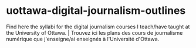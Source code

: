# uottawa-digital-journalism-outlines
Find here the syllabi for the digital journalism courses I teach/have taught at the University of Ottawa. | Trouvez ici les plans des cours de journalisme numérique que j'enseigne/ai enseignés à l'Université d'Ottawa.
